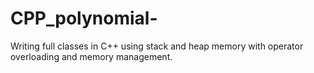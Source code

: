 # CPP_polynomial-
Writing full classes in C++ using stack and heap memory with operator overloading and memory management. 
